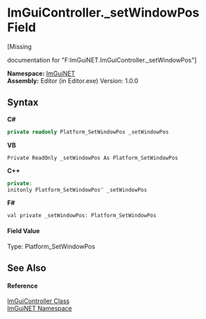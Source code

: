 # ImGuiController._setWindowPos Field
 

\[Missing <summary> documentation for "F:ImGuiNET.ImGuiController._setWindowPos"\]

**Namespace:**&nbsp;<a href="7ecbdf68-1567-8265-0ab1-032412bfb743">ImGuiNET</a><br />**Assembly:**&nbsp;Editor (in Editor.exe) Version: 1.0.0

## Syntax

**C#**<br />
``` C#
private readonly Platform_SetWindowPos _setWindowPos
```

**VB**<br />
``` VB
Private ReadOnly _setWindowPos As Platform_SetWindowPos
```

**C++**<br />
``` C++
private:
initonly Platform_SetWindowPos^ _setWindowPos
```

**F#**<br />
``` F#
val private _setWindowPos: Platform_SetWindowPos
```


#### Field Value
Type: Platform_SetWindowPos

## See Also


#### Reference
<a href="dc8569e8-a101-000f-d0db-652eaa2a83fb">ImGuiController Class</a><br /><a href="7ecbdf68-1567-8265-0ab1-032412bfb743">ImGuiNET Namespace</a><br />